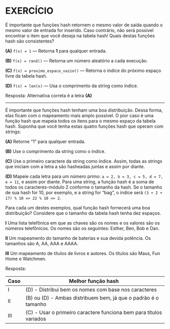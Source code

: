# EXERCÍCIO

É importante que funções hash retornem o mesmo valor de saída quando o
mesmo valor de entrada for inserido. Caso contrário, não será possível
encontrar o item que você deseja na tabela hash!
Quais destas funções hash são consistentes?

**(A)** `f(x) = 1` — Retorna **1** para qualquer entrada.

**(B)** `f(x) = rand()` — Retorna um número aleatório a cada execução.

**(C)** `f(x) = proximo_espaco_vazio()` — Retorna o índice do próximo espaço livre da tabela hash.

**(D)** `f(x) = len(x)` — Usa o comprimento da string como índice.

Resposta: Alternativa correta é a letra **(A)**

<hr>

É importante que funções hash tenham uma boa distribuição. Dessa forma,
elas ficam com o mapeamento mais amplo possível. O pior caso é uma
função hash que mapeia todos os itens para o mesmo espaço da tabela hash.
Suponha que você tenha estas quatro funções hash que operam com strings:

**(A)** Retorne “1” para qualquer entrada.

**(B)** Use o comprimento da string como o índice.

**(C)** Use o primeiro caractere da string como índice. Assim, todas as strings
que iniciam com a letra a são hasheadas juntas e assim por diante.

**(D)** Mapeie cada letra para um número primo: `a = 2, b = 3, c = 5, d = 7, e = 11`, e assim por diante. Para uma string, a função hash é a soma de todos
os caracteres-módulo
2 conforme o tamanho da hash. Se o tamanho de sua
hash for 10, por exemplo, e a string for “bag”, o índice será `(3 + 2 + 17) %
10 => 22 % 10 => 2`.

Para cada um destes exemplos, qual função hash fornecerá uma boa
distribuição? Considere que o tamanho da tabela hash tenha dez espaços.

**I** Uma lista telefônica em que as chaves são os nomes e os valores são os
números telefônicos. Os nomes são os seguintes: Esther, Ben, Bob e Dan.

**II** Um mapeamento do tamanho de baterias e sua devida potência. Os
tamanhos são A, AA, AAA e AAAA.

**III** Um mapeamento de títulos de livros e autores. Os títulos são Maus, Fun
Home e Watchmen.

Resposta:

| Caso | Melhor função hash                                                 |
| ---- | ------------------------------------------------------------------ |
| I    | (D) - Distribui bem os nomes com base nos caracteres               |
| II   | (B) ou (D) - Ambas distribuem bem, já que o padrão é o tamanho     |
| III  | (C) - Usar o primeiro caractere funciona bem para títulos variados |
